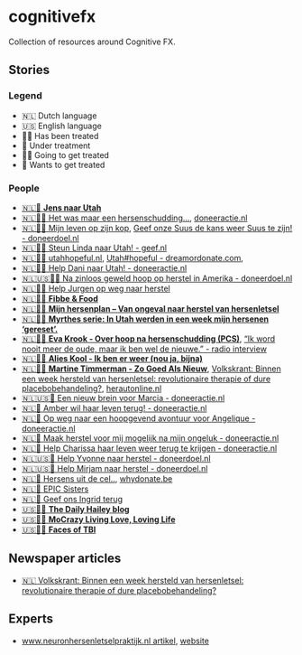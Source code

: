 # cognitivefx

Collection of resources around Cognitive FX.

## Stories

### Legend

- 🇳🇱 Dutch language
- 🇺🇸 English language
- 👩‍🎓 Has been treated
- 💆‍ Under treatment
- 👩‍🚀 Going to get treated
- 🙇‍ Wants to get treated

### People

- [🇳🇱💆‍ **Jens naar Utah**](https://jensnaarutah.video.blog/)
- [🇳🇱👩‍🚀 Het was maar een hersenschudding...](https://hersenschudding.home.blog/blog), [doneeractie.nl](https://www.doneeractie.nl/het-was-maar-een-hersenschudding/-33395)
- [🇳🇱👩‍🚀 Mijn leven op zijn kop](https://mijnlevenopzijnkoponline.wordpress.com/), [Geef onze Suus de kans weer Suus te zijn! - doneerdoel.nl](https://www.doneerdoel.nl/actie/1718/geef-onze-suus-de-kans-weer-suus-te-zijn)
- [🇳🇱👩‍🚀 Steun Linda naar Utah! - geef.nl](https://www.geef.nl/nl/actie/linda-naar-utah/donateurs)
- [🇳🇱👩‍🚀 utahhopeful.nl](https://utahhopeful.nl/category/mijn-verhaal/), [Utah#hopeful - dreamordonate.com](https://nl.dreamordonate.com/dromen/utahhopeful/),
- [🇳🇱👩‍🚀 Help Dani naar Utah! - doneeractie.nl](https://www.doneeractie.nl/help-dani-naar-utah/-35179)
- [🇳🇱🇺🇸👩‍🎓 Na zinloos geweld hoop op herstel in Amerika - doneerdoel.nl](https://www.doneerdoel.nl/actie/1561/na-zinloos-geweld-hoop-op-herstel-in-amerika)
- [🇳🇱👩‍🎓 Help Jurgen op weg naar herstel](https://www.doneeractie.nl/help-jurgen-op-weg-naar-herstel/-31898)
- [🇳🇱👩‍🎓 **Fibbe & Food**](https://www.fibbeandfood.com/personal)
- [🇳🇱👩‍🎓 **Mijn hersenplan – Van ongeval naar herstel van hersenletsel**](https://mijnhersenplan.nl/)
- [🇳🇱👩‍🎓 **Myrthes serie: In Utah werden in een week mijn hersenen ‘gereset’.**](https://www.dewereldwijven.com/2019/05/09/myrthes-serie-in-utah-werden-in-een-week-mijn-hersenen-gereset/)
- [🇳🇱👩‍🎓 **Eva Krook - Over hoop na hersenschudding (PCS)**](https://www.linkedin.com/pulse/over-hoop-na-hersenschudding-pcs-eva-krook/), [“Ik word nooit meer de oude, maar ik ben wel de nieuwe.” - radio interview](https://www.nhradio.nl/ik-word-nooit-meer-de-oude-maar-ik-ben-wel-de-nieuwe/)
- [🇳🇱👩‍🎓 **Alies Kool - Ik ben er weer (nou ja, bijna)**](https://www.linkedin.com/pulse/ik-ben-er-weer-nou-ja-bijna-alies-kool/)
- [🇳🇱👩‍🎓 **Martine Timmerman - Zo Goed Als Nieuw**](https://www.linkedin.com/pulse/zo-goed-als-nieuw-martine-timmerman), [Volkskrant: Binnen een week hersteld van hersenletsel: revolutionaire therapie of dure placebobehandeling?](https://www.volkskrant.nl/wetenschap/binnen-een-week-hersteld-van-hersenletsel-revolutionaire-therapie-of-dure-placebobehandeling~bec399db/?fbclid=IwAR0mO5SRWl76CqsMMCm0-vPZ1jTgNnNy_p0ErWvxXywNEdCqbcsZO6HvSk0), [herautonline.nl](https://www.herautonline.nl/?p=75261)
- [🇳🇱🇺🇸🙇‍ Een nieuw brein voor Marcia - doneeractie.nl](https://www.doneeractie.nl/een-nieuw-brein-voor-marcia/-33094)
- [🇳🇱🙇‍ Amber wil haar leven terug! - doneeractie.nl](https://www.doneeractie.nl/amber-wil-haar-leven-terug/-34639)
- [🇳🇱🙇‍ ‍Op weg naar een hoopgevend avontuur voor Angelique - doneeractie.nl](https://www.doneeractie.nl/op-weg-naar-een-hoopgevend-avontuur-voor-angelique/-35373)
- [🇳🇱🙇‍ Maak herstel voor mij mogelijk na mijn ongeluk - doneeractie.nl](https://www.doneeractie.nl/maak-herstel-voor-mij-mogelijk-na-mijn-ongeluk/-32297)
- [🇳🇱🙇‍ Help Charissa haar leven weer terug te krijgen - doneeractie.nl](https://www.doneeractie.nl/help-charissa-haar-leven-weer-terug-te-krijgen/-35171)
- [🇳🇱🇺🇸🙇‍ Help Yvonne naar herstel - doneerdoel.nl](https://www.doneerdoel.nl/actie/1234/help-yvonne-naar-herstel)
- [🇳🇱🇺🇸🙇‍ Help Mirjam naar herstel - doneerdoel.nl](https://www.doneerdoel.nl/actie/1567/help-mirjam-naar-herstel)
- [🇳🇱🙇‍ Hersens uit de cel..](https://brein.support), [whydonate.be](https://www.whydonate.be/fundraising/hersens-uit-de-cel/be)
- [🇳🇱🙇‍ EPIC Sisters](https://www.epicsisters.nl/)
- [🇳🇱🙇‍ Geef ons Ingrid terug](https://www.gofundme.com/geef-ons-ingrid-terug)
- [🇺🇸👩‍🎓 **The Daily Hailey blog**](http://www.hayleyhodson.com/thedailyhayley/category/brain-injury)
- [🇺🇸👩‍🎓 **MoCrazy Living Love, Loving Life**](https://www.mocrazystrong.com/blog)
- [🇺🇸👩‍🎓 **Faces of TBI**](https://facesoftbi.com/)

## Newspaper articles

- [🇳🇱 Volkskrant: Binnen een week hersteld van hersenletsel: revolutionaire therapie of dure placebobehandeling?](https://www.volkskrant.nl/wetenschap/binnen-een-week-hersteld-van-hersenletsel-revolutionaire-therapie-of-dure-placebobehandeling~bec399db/?fbclid=IwAR0mO5SRWl76CqsMMCm0-vPZ1jTgNnNy_p0ErWvxXywNEdCqbcsZO6HvSk0)

## Experts

- [www.neuronhersenletselpraktijk.nl artikel](https://www.neuronhersenletselpraktijk.nl/_downloads/51231806), [website](https://www.neuronhersenletselpraktijk.nl/_downloads/51231806)
